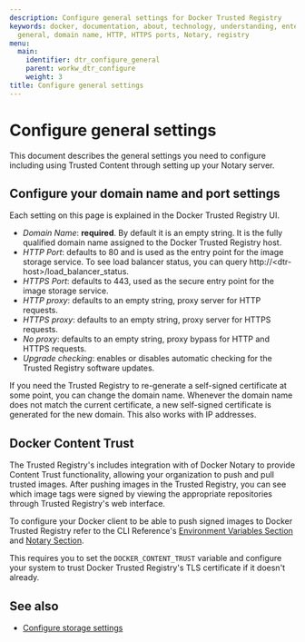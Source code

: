 ```yaml
---
description: Configure general settings for Docker Trusted Registry
keywords: docker, documentation, about, technology, understanding, enterprise, hub,
  general, domain name, HTTP, HTTPS ports, Notary, registry
menu:
  main:
    identifier: dtr_configure_general
    parent: workw_dtr_configure
    weight: 3
title: Configure general settings
---
```


# Configure general settings

This document describes the general settings you need to configure including using Trusted Content through setting up your Notary server.

## Configure your domain name and port settings

Each setting on this page is explained in the Docker Trusted Registry UI.

* *Domain Name*: **required**. By default it is an empty string. It is the fully qualified domain name assigned to the Docker Trusted Registry host.
* *HTTP Port*: defaults to 80 and is used as the entry point for the image storage service. To see load balancer status, you can query
http://&lt;dtr-host&gt;/load_balancer_status.
* *HTTPS Port*: defaults to 443, used as the secure entry point for the image storage service.
* *HTTP proxy*: defaults to an empty string, proxy server for HTTP requests.
* *HTTPS proxy*: defaults to an empty string, proxy server for HTTPS requests.
* *No proxy*: defaults to an empty string, proxy bypass for HTTP and HTTPS requests.
* *Upgrade checking*: enables or disables automatic checking for the Trusted Registry software updates.

If you need the Trusted Registry to re-generate a self-signed certificate at
some point, you can change the domain name. Whenever the domain name does not
match the current certificate, a new self-signed certificate is generated
for the new domain. This also works with IP addresses.


## Docker Content Trust

The Trusted Registry's includes integration with of Docker Notary to provide
Content Trust functionality, allowing your organization to push and pull
trusted images. After pushing images in the Trusted Registry, you can see
which image tags were signed by viewing the appropriate repositories through
Trusted Registry's web interface.

To configure your Docker client to be able to push signed images to Docker
Trusted Registry refer to the CLI Reference's [Environment Variables
Section](/engine/reference/commandline/cli.md#environment-variables) and
[Notary Section](/engine/reference/commandline/cli.md#notary).

This requires you to set the `DOCKER_CONTENT_TRUST` variable and configure
your system to trust Docker Trusted Registry's TLS certificate if it doesn't
already.

## See also

* [Configure storage settings](config-storage.md)